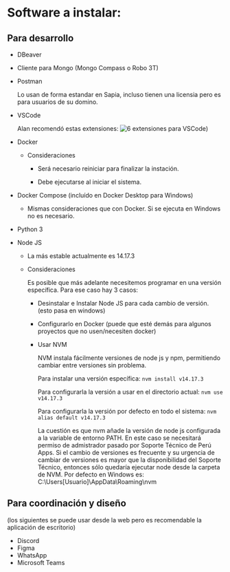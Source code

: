 # Software a instalar:

## Para desarrollo

- DBeaver

- Cliente para Mongo (Mongo Compass o Robo 3T)

- Postman

  Lo usan de forma estandar en Sapia, incluso tienen una licensia pero es para usuarios de su domino.

- VSCode

  Alan recomendó estas extensiones: ![6 extensiones para VSCode](https://media.discordapp.net/attachments/861674535262093335/861995197700243456/unknown.png?width=675&height=670))

- Docker
 
  - Consideraciones

    - Será necesario reiniciar para finalizar la instación.
 
    - Debe ejecutarse al iniciar el sistema.
    
- Docker Compose (incluído en Docker Desktop para Windows)

    - Mismas consideraciones que con Docker. Si se ejecuta en Windows no es necesario.


- Python 3
- Node JS

  - La más estable actualmente es 14.17.3

  - Consideraciones

    Es posible que más adelante necesitemos programar en una versión específica. Para ese caso hay 3 casos:

    - Desinstalar e Instalar Node JS para cada cambio de versión. (esto pasa en windows)

    - Configurarlo en Docker (puede que esté demás para algunos proyectos que no usen/necesiten docker)

    - Usar NVM

      NVM instala fácilmente versiones de node js y npm, permitiendo cambiar entre versiones sin problema.
      
      Para instalar una versión específica:
      ```nvm install v14.17.3```
      
      Para configurarla la versión a usar en el directorio actual:
      ```nvm use v14.17.3```
      
      Para configurarla la versión por defecto en todo el sistema:
      ```nvm alias default v14.17.3```
      
      La cuestión es que nvm añade la versión de node js configurada a la variable de entorno PATH. En este caso se necesitará permiso de admistrador pasado por Soporte Técnico de Perú Apps. Si el cambio de versiones es frecuente y su urgencia de cambiar de versiones es mayor que la disponibilidad del Soporte Técnico, entonces sólo quedaría ejecutar node desde la carpeta de NVM. Por defecto en Windows es: C:\Users\[Usuario]\AppData\Roaming\nvm

## Para coordinación y diseño

(los siguientes se puede usar desde la web pero es recomendable la aplicación de escritorio)

- Discord
- Figma
- WhatsApp
- Microsoft Teams
